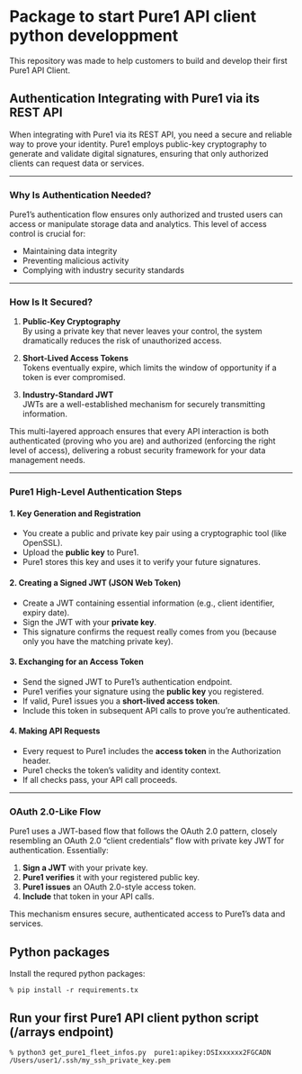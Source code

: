 # Package to start Pure1 API client python developpment

This repository was made to help customers to build and develop their first Pure1 API Client.

## Authentication Integrating with Pure1 via its REST API

When integrating with Pure1 via its REST API, you need a secure and reliable way to prove your identity. Pure1 employs public-key cryptography to generate and validate digital signatures, ensuring that only authorized clients can request data or services.

---

### Why Is Authentication Needed?

Pure1’s authentication flow ensures only authorized and trusted users can access or manipulate storage data and analytics. This level of access control is crucial for:

- Maintaining data integrity  
- Preventing malicious activity  
- Complying with industry security standards

---

### How Is It Secured?

1. **Public-Key Cryptography**  
   By using a private key that never leaves your control, the system dramatically reduces the risk of unauthorized access.

2. **Short-Lived Access Tokens**  
   Tokens eventually expire, which limits the window of opportunity if a token is ever compromised.

3. **Industry-Standard JWT**  
   JWTs are a well-established mechanism for securely transmitting information.

This multi-layered approach ensures that every API interaction is both authenticated (proving who you are) and authorized (enforcing the right level of access), delivering a robust security framework for your data management needs.

---

### Pure1 High-Level Authentication Steps

#### 1. Key Generation and Registration
- You create a public and private key pair using a cryptographic tool (like OpenSSL).  
- Upload the **public key** to Pure1.  
- Pure1 stores this key and uses it to verify your future signatures.

#### 2. Creating a Signed JWT (JSON Web Token)
- Create a JWT containing essential information (e.g., client identifier, expiry date).  
- Sign the JWT with your **private key**.  
- This signature confirms the request really comes from you (because only you have the matching private key).

#### 3. Exchanging for an Access Token
- Send the signed JWT to Pure1’s authentication endpoint.  
- Pure1 verifies your signature using the **public key** you registered.  
- If valid, Pure1 issues you a **short-lived access token**.  
- Include this token in subsequent API calls to prove you’re authenticated.

#### 4. Making API Requests
- Every request to Pure1 includes the **access token** in the Authorization header.  
- Pure1 checks the token’s validity and identity context.  
- If all checks pass, your API call proceeds.

---

### OAuth 2.0-Like Flow

Pure1 uses a JWT-based flow that follows the OAuth 2.0 pattern, closely resembling an OAuth 2.0 “client credentials” flow with private key JWT for authentication. Essentially:

1. **Sign a JWT** with your private key.  
2. **Pure1 verifies** it with your registered public key.  
3. **Pure1 issues** an OAuth 2.0-style access token.  
4. **Include** that token in your API calls.

This mechanism ensures secure, authenticated access to Pure1’s data and services.

## Python packages

Install the requred python packages:

    % pip install -r requirements.tx

## Run your first Pure1 API client python script (/arrays endpoint)

    % python3 get_pure1_fleet_infos.py  pure1:apikey:DSIxxxxxx2FGCADN /Users/user1/.ssh/my_ssh_private_key.pem

